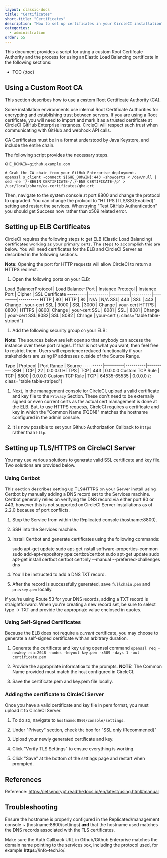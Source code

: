 ```yaml
---
layout: classic-docs
title: "Certificates"
short-title: "Certificates"
description: "How to set up certificates in your CircleCI installation"
categories:
  - administration
order: 55
---
```

This document provides a script for using a custom Root Certifcate Authority and the process for using an Elastic Load Balancing certificate in the following sections:

* TOC {:toc}

## Using a Custom Root CA

This section describes how to use a custom Root Certificate Authority (CA).

Some installation environments use internal Root Certificate Authorities for encrypting and establishing trust between servers. If you are using a Root certificate, you will need to import and mark it as a trusted certificate at CircleCI GitHub Enterprise instances. CircleCI will respect such trust when communicating with GitHub and webhook API calls.

CA Certificates must be in a format understood by Java Keystore, and include the entire chain.

The following script provides the necessary steps.

    GHE_DOMAIN=github.example.com
    
    # Grab the CA chain from your GitHub Enterprise deployment.
    openssl s_client -connect ${GHE_DOMAIN}:443 -showcerts < /dev/null | sed -ne '/-BEGIN CERTIFICATE-/,/-END CERTIFICATE-/p' > /usr/local/share/ca-certificates/ghe.crt
    

Then, navigate to the system console at port 8800 and change the protocol to upgraded. You can change the protocol to "HTTPS (TLS/SSLEnabled)" setting and restart the services. When trying "Test GitHub Authentication" you should get Success now rather than x509 related error.

## Setting up ELB Certificates

CircleCI requires the following steps to get ELB (Elastic Load Balancing) certificates working as your primary certs. The steps to accomplish this are below. You will need certificates for the ELB and CircleCI Server as described in the following sections.

**Note:** Opening the port for HTTP requests will allow CircleCI to return a HTTPS redirect.

1. Open the following ports on your ELB:

Load BalancerProtocol | Load Balancer Port | Instance Protocol | Instance Port | Cipher | SSL Certificate \---\---\----|\---\---\----|\---\---\----|\---\---\----|\---\---\----|\---\---\---- HTTP | 80 | HTTP | 80 | N/A | N/A SSL| 443 | SSL | 443 | Change | your-cert SSL | 3000 | SSL | 3000 | Change | your-cert HTTPS | 8800 | HTTPS | 8800| Change | your-cert SSL | 8081 | SSL | 8081 | Change | your-cert SSL|8082| SSL| 8082 | Change | your-cert {: class="table table-striped"}

1. Add the following security group on your ELB:

**Note:** The sources below are left open so that anybody can access the instance over these port ranges. If that is not what you want, then feel free to restrict them. Users will experience reduced functionality if your stakeholders are using IP addresses outside of the Source Range.

Type | Protocol | Port Range | Source \---\---\----|\---\---\----|\---\---\----|\---\---\---- SSH | TCP | 22 | 0.0.0.0 HTTPS | TCP | 443 | 0.0.0.0 Custom TCP Rule | TCP | 8800 | 0.0.0.0 Custom TCP Rule | TCP | 64535-65535 | 0.0.0.0 {: class="table table-striped"}

1. Next, in the management console for CircleCI, upload a valid certificate and key file to the `Privacy` Section. These don't need to be externally signed or even current certs as the actual cert management is done at the ELB. But, to use HTTPS requests, CircleCI requires a certificate and key in which the "Common Name (FQDN)" matches the hostname configured in the admin console.

2. It is now possible to set your Github Authorization Callback to `https` rather than `http`.

## Setting up TLS/HTTPS on CircleCI Server

You may use various solutions to generate valid SSL certificate and key file. Two solutions are provided below.

### Using Certbot

This section describes setting up TLS/HTTPS on your Server install using Certbot by manually adding a DNS record set to the Services machine. Certbot generally relies on verifying the DNS record via either port 80 or 443, however this is not supported on CircleCI Server installations as of 2.2.0 because of port conflicts.

1. Stop the Service from within the Replicated console (hostname:8800).

2. SSH into the Services machine.

3. Install Certbot and generate certificates using the following commands:

    sudo apt-get update
    sudo apt-get install software-properties-common
    sudo add-apt-repository ppa:certbot/certbot
    sudo apt-get update
    sudo apt-get install certbot
    certbot certonly --manual --preferred-challenges dns
    

1. You'll be instructed to add a DNS TXT record.

2. After the record is successfully generated, save `fullchain.pem` and `privkey.pem` locally.

If you're using Route 53 for your DNS records, adding a TXT record is straightforward. When you're creating a new record set, be sure to select type -> TXT and provide the appropriate value enclosed in quotes.

### Using Self-Signed Certificates

Because the ELB does not require a *current* certificate, you may choose to generate a self-signed certificate with an arbitrary duration.

1. Generate the certificate and key using openssl command `openssl req -newkey rsa:2048 -nodes -keyout key.pem -x509 -days 1 -out certificate.pem`

2. Provide the appropriate information to the prompts. **NOTE:** The Common Name provided must match the host configured in CircleCI.

3. Save the certificate.pem and key.pem file locally.

### Adding the certificate to CircleCI Server

Once you have a valid certificate and key file in pem format, you must upload it to CircleCI Server.

1. To do so, navigate to `hostname:8800/console/settings`.

2. Under "Privacy" section, check the box for "SSL only (Recommened)"

3. Upload your newly generated certificate and key.

4. Click "Verify TLS Settings" to ensure everything is working.

5. Click "Save" at the bottom of the settings page and restart when prompted.

## References

Reference: https://letsencrypt.readthedocs.io/en/latest/using.html#manual

## Troubleshooting

Ensure the hostname is properly configured in the Replicated/management console ~ (hostname:8800/settings) **and** that the hostname used matches the DNS records associated with the TLS certificates.

Make sure the Auth Callback URL in Github/Github Enterprise matches the domain name pointing to the services box, including the protocol used, for example **https**://info-tech.io/.
